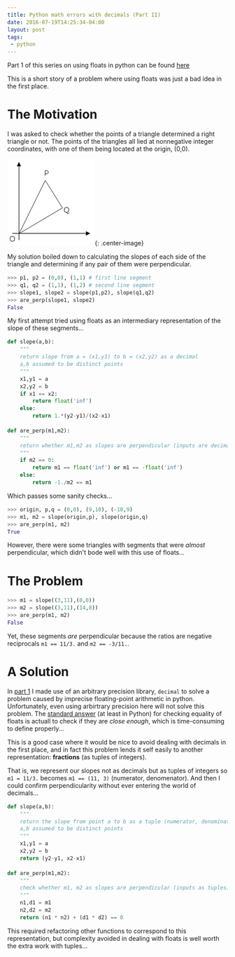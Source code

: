 ```yaml
---
title: Python math errors with decimals (Part II)
date: 2016-07-19T14:25:34-04:00
layout: post
tags:
 - python
---
```


Part 1 of this series on using floats in python can be found [here](/2016/07/05/using-floats-in-python.html)

This is a short story of a problem where using floats was just a bad idea in the first place.

# The Motivation

I was asked to check whether the points of a triangle determined a right triangle or not. The points of the triangles all lied at nonnegative integer coordinates, with one of them being located at the origin, (0,0).

![triangle](/assets/triangle.png){: .center-image}

My solution boiled down to calculating the slopes of each side of the triangle and determining if any pair of them were perpendicular.

```python
>>> p1, p2 = (0,0), (1,1) # first line segment
>>> q1, q2 = (1,1), (1,2) # second line segment
>>> slope1, slope2 = slope(p1,p2), slope(q1,q2)
>>> are_perp(slope1, slope2)
False
```

My first attempt tried using floats as an intermediary representation of the slope of these segments...

```python
def slope(a,b):
	"""
	return slope from a = (x1,y1) to b = (x2,y2) as a decimal
	a,b assumed to be distinct points
	"""
	x1,y1 = a
	x2,y2 = b
	if x1 == x2:
		return float('inf')
	else:
		return 1.*(y2-y1)/(x2-x1)

def are_perp(m1,m2):
	"""
	return whether m1,m2 as slopes are perpendicular (inputs are decimals)
	"""
	if m2 == 0:
		return m1 == float('inf') or m1 == -float('inf')
	else:
		return -1./m2 == m1
```

Which passes some sanity checks...

```python
>>> origin, p,q = (0,0), (9,10), (-10,9)
>>> m1, m2 = slope(origin,p), slope(origin,q)
>>> are_perp(m1, m2)
True
```

However, there were some triangles with segments that were _almost_ perpendicular, which didn't bode well with this use of floats...

# The Problem

```python
>>> m1 = slope((3,11),(0,0))
>>> m2 = slope((3,11),(14,8))
>>> are_perp(m1, m2)
False
```

Yet, these segments _are_ perpendicular because the ratios are negative reciprocals `m1 == 11/3.` and `m2 == -3/11.`. 

# A Solution

In [part 1](/2016/07/05/using-floats-in-python.html) I made use of an arbitrary precision library, `decimal` to solve a problem caused by imprecise floating-point arithmetic in python. Unfortunately, even using arbirtrary precision here will not solve this problem. The [standard answer](https://www.python.org/dev/peps/pep-0485/) (at least in Python) for checking equality of floats is actuall to check if they are _close enough_, which is time-consuming to define properly...

This is a good case where it would be nice to avoid dealing with decimals in the first place, and in fact this problem lends it self easily to another representation: __fractions__ (as tuples of integers). 

That is, we represent our slopes not as decimals but as tuples of integers so `m1 = 11/3.` becomes `m1 == (11, 3)` (numerator, denomenator). And then I could confirm perpendicularity without ever entering the world of decimals...

```python
def slope(a,b):
	"""
	return the slope from point a to b as a tuple (numerator, denominator)
	a,b assumed to be distinct points
	"""
	x1,y1 = a
	x2,y2 = b
	return (y2-y1, x2-x1)

def are_perp(m1,m2):
	"""
	check whether m1, m2 as slopes are perpendicular (inputs as tuples)
	"""
	n1,d1 = m1
	n2,d2 = m2
	return (n1 * n2) + (d1 * d2) == 0

```

This required refactoring other functions to correspond to this representation, but complexity avoided in dealing with floats is well worth the extra work with tuples...



